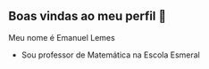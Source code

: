 ## Boas vindas ao meu perfil 🎠

Meu nome é Emanuel Lemes 
- Sou professor de Matemática na Escola Esmeral 
